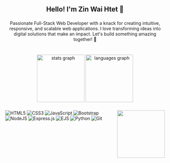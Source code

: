 <h2 align="center">Hello! I'm Zin Wai Htet 👋</h2>

###

<p align="center">Passionate Full-Stack Web Developer with a knack for creating intuitive, responsive, and scalable web applications. I love transforming ideas into digital solutions that make an impact. Let's build something amazing together!  🚀</p>

###

<br clear="both">

<div align="center">
  <img src="https://github-readme-stats.vercel.app/api?username=yatozuki&hide_title=false&hide_rank=false&show_icons=true&include_all_commits=true&count_private=true&disable_animations=false&theme=blueberry&locale=en&hide_border=true" height="150" alt="stats graph"  />
  <img src="https://github-readme-stats.vercel.app/api/top-langs?username=yatozuki&locale=en&hide_title=false&layout=compact&card_width=320&langs_count=5&theme=blueberry&hide_border=true" height="150" alt="languages graph"  />
</div>

###


###

<img align="right" height="150" src="https://media0.giphy.com/media/yYSSBtDgbbRzq/200w.gif?cid=6c09b9521988kkk18rumjhk5mbh845rus2i7r9t6scc3wldp&ep=v1_gifs_search&rid=200w.gif&ct=g"  />

###

<div align="left">
  
![HTML5](https://img.shields.io/badge/html5-%23E34F26.svg?&style=for-the-badge&logo=html5&logoColor=white)
![CSS3](https://img.shields.io/badge/css3-%231572B6.svg?&style=for-the-badge&logo=css3&logoColor=white)
![JavaScript](https://img.shields.io/badge/javascript-%23323330.svg?&style=for-the-badge&logo=javascript&logoColor=%23F7DF1E)
![Bootstrap](https://img.shields.io/badge/bootstrap-%238511FA.svg?style=for-the-badge&logo=bootstrap&logoColor=white)
![NodeJS](https://img.shields.io/badge/node.js-6DA55F?style=for-the-badge&logo=node.js&logoColor=white)
![Express.js](https://img.shields.io/badge/express.js-%23404d59.svg?style=for-the-badge&logo=express&logoColor=%2361DAFB)
![EJS](https://img.shields.io/badge/EJS-B4CA65?style=for-the-badge&logo=ejs&logoColor=white)
![Python](https://img.shields.io/badge/python-%233776AB.svg?style=for-the-badge&logo=python&logoColor=white)
![Git](https://img.shields.io/badge/git-%23F05033.svg?&style=for-the-badge&logo=git&logoColor=white)

</div>


